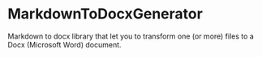 # MarkdownToDocxGenerator
Markdown to docx library that let you to transform one (or more) files to a Docx (Microsoft Word) document.
